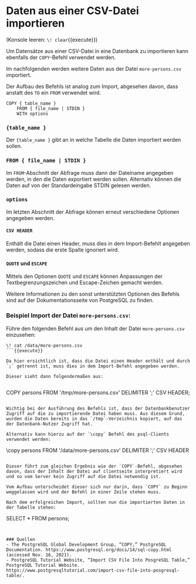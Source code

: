 # Daten aus einer CSV-Datei importieren

(Konsole leeren: `\! clear`{{execute}})

Um Datensätze aus einer CSV-Datei in eine Datenbank zu importieren kann ebenfalls der `COPY`-Befehl verwendet werden.

Im nachfolgenden werden weitere Daten aus der Datei `more-persons.csv` importiert.

Der Aufbau des Befehls ist analog zum Import, abgesehen davon, dass anstatt des `TO` ein `FROM` verwendet wird.

```
COPY { table_name }
    FROM { file_name | STDIN }
    WITH options
```

### `{table_name }`
Der `{table_name }` gibt an in welche Tabelle die Daten importiert werden sollen.

### `FROM { file_name | STDIN }`
Im `FROM`-Abschnitt der Abfrage muss dann der Dateiname angegeben werden, in den die Daten exportiert werden sollen. Alternativ können die Daten auf von der Standardeingabe STDIN gelesen werden.

### `options`
Im letzten Abschnitt der Abfrage können erneut verschiedene Optionen angegeben werden.

#### `CSV HEADER`
Enthält die Datei einen Header, muss dies in dem Import-Befehlt angegeben werden, sodass die erste Spalte ignoriert wird. 


#### `QUOTE` und `ESCAPE`
Mittels den Optionen `QUOTE` und `ESCAPE` können Anpassungen der Textbegrenzungszeichen und Escape-Zeichen gemacht werden.

Weitere Informationen zu den sonst unterstützten Optionen des Befehls sind auf der Dokumentationsseite von PostgreSQL zu finden.

### Beispiel Import der Datei `more-persons.csv`:
Führe den folgenden Befehl aus um den Inhalt der Datei `more-persons.csv` einzusehen:

```
\! cat /data/more-persons.csv
```{{execute}}

Da hier ersichtlich ist, dass die Datei einen Header enthält und durch `;` getrennt ist, muss dies in dem Import-Befehl angegeben werden.

Dieser sieht dann folgendermaßen aus:


```
COPY persons 
FROM '/tmp/more-persons.csv' 
DELIMITER ';' 
CSV HEADER;
```{{execute}}

Wichtig bei der Ausführung des Befehls ist, dass der Datenbankbenutzer Zugriff auf die zu importierende Datei haben muss. Aus diesem Grund, wurden die Daten bereits in das `/tmp`-Verzeichnis kopiert, auf das der Datenbank-Nutzer Zugriff hat.

Alternativ kann hierzu auf der `\copy` Befehl des psql-Clients verwendet werden:

```
\copy persons FROM '/data/more-persons.csv' DELIMITER ';' CSV HEADER
```

Dieser führt zum gleichen Ergebnis wie der `COPY`-Befehl, abgesehen davon, dass der Inhalt der Datei auf clientseite interpretiert wird und so vom Server kein Zugriff auf die Datei notwendig ist.

Vom Aufbau unterscheidet dieser sich nur darin, dass `COPY` zu Beginn weggelassen wird und der Befehl in einer Zeile stehen muss.

Nach dem erfolgreichen Import, sollten nun die importierten Daten in der Tabelle stehen:

```
SELECT * 
FROM persons;
```{{execute}}


### Quellen
- The PostgreSQL Global Development Group, “COPY,” PostgreSQL Documentation. https://www.postgresql.org/docs/14/sql-copy.html (accessed Nov. 16, 2021).
- PostgreSQL Tutorial Website, “Import CSV File Into PosgreSQL Table,” PostgreSQL Tutorial Website. https://www.postgresqltutorial.com/import-csv-file-into-posgresql-table/.
